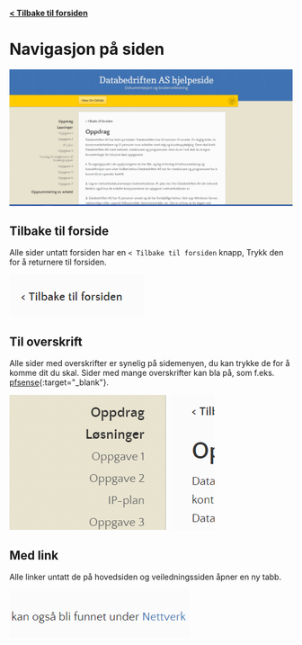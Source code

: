 [**< Tilbake til forsiden**](index.md)

# Navigasjon på siden

<img src="images/pfsense_navigation_0.png" title="" alt="" width="590">

## Tilbake til forside

Alle sider untatt forsiden har en `< Tilbake til forsiden` knapp, Trykk den for å returnere til forsiden.

![](images\pfsense_navigation_1.png)

## Til overskrift

Alle sider med overskrifter er synelig på sidemenyen, du kan trykke de for å komme dit du skal. Sider med mange overskrifter kan bla på, som f.eks. [pfsense](pfsense.md){:target="_blank"}.

![](images\pfsense_navigation_2.png)

## Med link

Alle linker untatt de på hovedsiden og veiledningssiden åpner en ny tabb.

![](images\pfsense_navigation_3.png)

